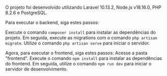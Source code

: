 O projeto foi desenvolvido utilizando Laravel 10.13.2, Node.js v18.16.0, PHP 8.2.6 e PostgreSQL.

Para executar o backend, siga estes passos:

Execute o comando ```composer install``` para instalar as dependências do projeto.
Em seguida, execute as migrations com o comando ```php artisan migrate```.
Utilize o comando ```php artisan serve``` para iniciar o servidor.

Agora, para executar o frontend, siga estes passos:
Acesse a pasta "frontend".
Execute o comando ```npm install``` para instalar as dependências do frontend.
Em seguida, utilize o comando ```npm run dev``` para iniciar o servidor de desenvolvimento.
